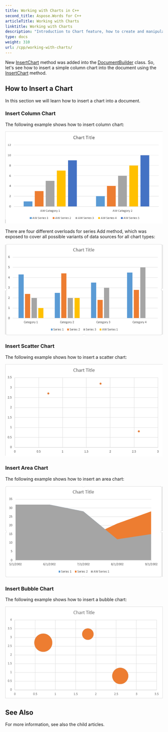 ```yaml
---
title: Working with Charts in C++
second_title: Aspose.Words for C++
articleTitle: Working with Charts
linktitle: Working with Charts
description: "Introduction to Chart feature, how to create and manipulate charts using C++."
type: docs
weight: 310
url: /cpp/working-with-charts/
---
```


New [InsertChart](https://reference.aspose.com/words/cpp/aspose.words/documentbuilder/insertchart/) method was added into the [DocumentBuilder](https://reference.aspose.com/words/cpp/aspose.words/documentbuilder/) class. So, let's see how to insert a simple column chart into the document using the [InsertChart](https://reference.aspose.com/words/cpp/aspose.words/documentbuilder/insertchart/) method.

## How to Insert a Chart

In this section we will learn how to insert a chart into a document.

### Insert Column Chart

The following example shows how to insert column chart:

![create-column-chart-aspose-words-cpp](working-with-charts-1.png)

There are four different overloads for series Add method, which was exposed to cover all possible variants of data sources for all chart types:

![create-column-chart-from-datasource-aspose-words-cpp](working-with-charts-2.png)

### Insert Scatter Chart

The following example shows how to insert a scatter chart:

![scatter-chart-aspose-words-cpp](working-with-charts-3.png)

### Insert Area Chart

The following example shows how to insert an area chart:

![area-chart-aspose-words-cpp](working-with-charts-4.png)

### Insert Bubble Chart

The following example shows how to insert a bubble chart:

![bubble-chart-aspose-words-cpp](working-with-charts-5.png)

## See Also

For more information, see also the child articles.